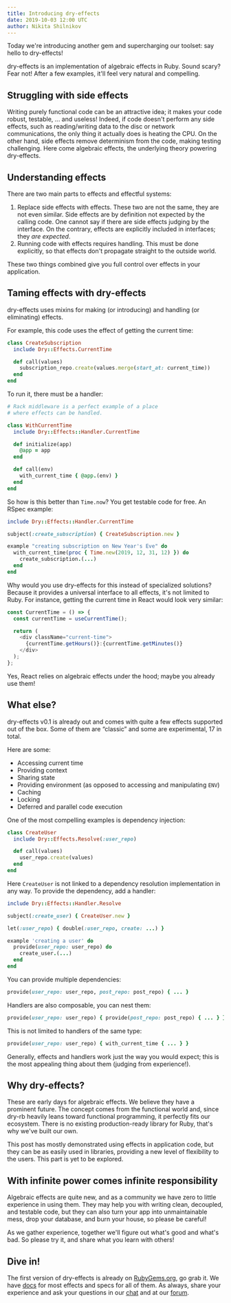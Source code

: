 ```yaml
---
title: Introducing dry-effects
date: 2019-10-03 12:00 UTC
author: Nikita Shilnikov
---
```


Today we're introducing another gem and supercharging our toolset: say hello to dry-effects!

dry-effects is an implementation of algebraic effects in Ruby. Sound scary? Fear not! After a few examples, it'll feel very natural and compelling.

## Struggling with side effects

Writing purely functional code can be an attractive idea; it makes your code robust, testable, ... and useless! Indeed, if code doesn't perform any side effects, such as reading/writing data to the disc or network communications, the only thing it actually does is heating the CPU. On the other hand, side effects remove determinism from the code, making testing challenging. Here come algebraic effects, the underlying theory powering dry-effects.

## Understanding effects

There are two main parts to effects and effectful systems:

1. Replace side effects with effects. These two are not the same, they are not even similar. Side effects are by definition not expected by the calling code. One cannot say if there are side effects judging by the interface. On the contrary, effects are explicitly included in interfaces; they _are expected_.
1. Running code with effects requires handling. This must be done explicitly, so that effects don't propagate straight to the outside world.

These two things combined give you full control over effects in your application.

## Taming effects with dry-effects

dry-effects uses mixins for making (or introducing) and handling (or eliminating) effects.

For example, this code uses the effect of getting the current time:

```ruby
class CreateSubscription
  include Dry::Effects.CurrentTime

  def call(values)
    subscription_repo.create(values.merge(start_at: current_time))
  end
end
```

To run it, there must be a handler:

```ruby
# Rack middleware is a perfect example of a place
# where effects can be handled.

class WithCurrentTime
  include Dry::Effects::Handler.CurrentTime

  def initialize(app)
    @app = app
  end

  def call(env)
    with_current_time { @app.(env) }
  end
end
```

So how is this better than `Time.now`? You get testable code for free. An RSpec example:

```ruby
include Dry::Effects::Handler.CurrentTime

subject(:create_subscription) { CreateSubscription.new }

example "creating subscription on New Year's Eve" do
  with_current_time(proc { Time.new(2019, 12, 31, 12) }) do
    create_subscription.(...)
  end
end
```

Why would you use dry-effects for this instead of specialized solutions? Because it provides a universal interface to all effects, it's not limited to Ruby. For instance, getting the current time in React would look very similar:

```javascript
const CurrentTime = () => {
  const currentTime = useCurrentTime();

  return (
    <div className="current-time">
      {currentTime.getHours()}:{currentTime.getMinutes()}
    </div>
  );
};
```

Yes, React relies on algebraic effects under the hood; maybe you already use them!

## What else?

dry-effects v0.1 is already out and comes with quite a few effects supported out of the box. Some of them are “classic” and some are experimental, 17 in total.

Here are some:

- Accessing current time
- Providing context
- Sharing state
- Providing environment (as opposed to accessing and manipulating `ENV`)
- Caching
- Locking
- Deferred and parallel code execution

One of the most compelling examples is dependency injection:

```ruby
class CreateUser
  include Dry::Effects.Resolve(:user_repo)

  def call(values)
    user_repo.create(values)
  end
end
```

Here `CreateUser` is not linked to a dependency resolution implementation in any way. To provide the dependency, add a handler:

```ruby
include Dry::Effects::Handler.Resolve

subject(:create_user) { CreateUser.new }

let(:user_repo) { double(:user_repo, create: ...) }

example 'creating a user' do
  provide(user_repo: user_repo) do
    create_user.(...)
  end
end
```

You can provide multiple dependencies:

```ruby
provide(user_repo: user_repo, post_repo: post_repo) { ... }
```

Handlers are also composable, you can nest them:

```ruby
provide(user_repo: user_repo) { provide(post_repo: post_repo) { ... } }
```

This is not limited to handlers of the same type:

```ruby
provide(user_repo: user_repo) { with_current_time { ... } }
```

Generally, effects and handlers work just the way you would expect; this is the most appealing thing about them (judging from experience!).

## Why dry-effects?

These are early days for algebraic effects. We believe they have a prominent future. The concept comes from the functional world and, since dry-rb heavily leans toward functional programming, it perfectly fits our ecosystem. There is no existing production-ready library for Ruby, that's why we've built our own.

This post has mostly demonstrated using effects in application code, but they can be as easily used in libraries, providing a new level of flexibility to the users. This part is yet to be explored.

## With infinite power comes infinite responsibility

Algebraic effects are quite new, and as a community we have zero to little experience in using them. They may help you with writing clean, decoupled, and testable code, but they can also turn your app into unmaintainable mess, drop your database, and burn your house, so please be careful!

As we gather experience, together we'll figure out what's good and what's bad. So please try it, and share what you learn with others!

## Dive in!

The first version of dry-effects is already on [RubyGems.org](https://rubygems.org/gems/dry-effects), go grab it. We have [docs](https://dry-rb.org/gems/dry-effects/0.1) for most effects and specs for all of them. As always, share your experience and ask your questions in our [chat](https://dry-rb.zulipchat.com) and at our [forum](https://discourse.dry-rb.org/).
